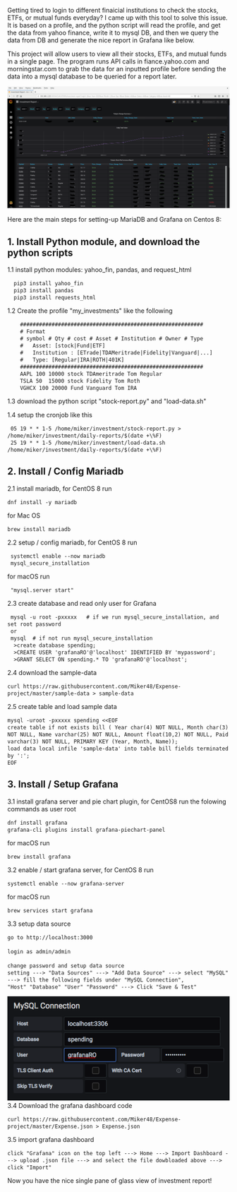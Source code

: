 Getting tired to login to different finaicial institutions to check the stocks, ETFs, or mutual funds everyday? I came up with this tool to solve this issue. It is based on a profile, and the python script will read the profile, and get the data from yahoo finance, write it to mysql DB, and then we query the data from DB and generate the nice report in Grafana like below.

This project will allow users to view all their stocks, ETFs, and mutual funds in a single page. The program runs API calls in fiance.yahoo.com and morningstar.com to grab the data for an inputted profile before sending the data into a mysql database to be queried for a report later.

<img src=https://github.com/Miker48/stock-fund-report/blob/main/financial-report.png>

 Here are the main steps for setting-up MariaDB and Grafana on Centos 8:
<h2>1. Install Python module, and download the python scripts </h2>
   1.1 install python modules: yahoo_fin, pandas, and request_html

      pip3 install yahoo_fin
      pip3 install pandas
      pip3 install requests_html
   
   1.2 Create the profile "my_investments" like the following
   
        ##########################################################
        # Format
        # symbol # Qty # cost # Asset # Institution # Owner # Type
        #   Asset: [stock|Fund|ETF]
        #   Institution : [ETrade|TDAMeritrade|Fidelity|Vanguard|...]
        #   Type: [Regular|IRA|ROTH|401K]
        ##########################################################
        AAPL 100 10000 stock TDAmeritrade Tom Regular
        TSLA 50  15000 stock Fidelity Tom Roth
        VGHCX 100 20000 Fund Vanguard Tom IRA

      
   
   1.3 download the python script "stock-report.py" and "load-data.sh"
   
   1.4 setup the cronjob like this
      
     05 19 * * 1-5 /home/miker/investment/stock-report.py > /home/miker/investment/daily-reports/$(date +\%F)
     25 19 * * 1-5 /home/miker/investment/load-data.sh /home/miker/investment/daily-reports/$(date +\%F)
   

<h2>2. Install / Config Mariadb</h2>

 
 2.1 install mariadb, for CentOS 8 run

    dnf install -y mariadb
   
   for Mac OS
    
    brew install mariadb

 2.2 setup / config mariadb, for CentOS 8 run

     systemctl enable --now mariadb
     mysql_secure_installation
     
   for macOS run
     
     "mysql.server start"
     
 2.3 create database and read only user for Grafana

     mysql -u root -pxxxxx   # if we run mysql_secure_installation, and set root password
     or
     mysql  # if not run mysql_secure_installation
      >create database spending;
      >CREATE USER 'grafanaRO'@'localhost' IDENTIFIED BY 'mypassword';
      >GRANT SELECT ON spending.* TO 'grafanaRO'@'localhost';
     
      
 2.4 download the sample-data

    curl https://raw.githubusercontent.com/Miker48/Expense-project/master/sample-data > sample-data
 
 2.5 create table and load sample data
 
    mysql -uroot -pxxxxx spending <<EOF
    create table if not exists bill ( Year char(4) NOT NULL, Month char(3) NOT NULL, Name varchar(25) NOT NULL, Amount float(10,2) NOT NULL, Paid varchar(3) NOT NULL, PRIMARY KEY (Year, Month, Name));
    load data local infile 'sample-data' into table bill fields terminated by ':';
    EOF


<h2>3. Install / Setup Grafana</h2>

3.1 install grafana server and pie chart plugin, for CentOS8 run the folowing commands as user root

    dnf install grafana
    grafana-cli plugins install grafana-piechart-panel
    
   for macOS run
    
    brew install grafana

3.2 enable / start grafana server, for CentOS 8 run

    systemctl enable --now grafana-server
    
   for macOS run
    
    brew services start grafana

3.3 setup data source

    go to http://localhost:3000

    login as admin/admin

    change password and setup data source
    setting ---> "Data Sources" ---> "Add Data Source" ---> select "MySQL" ---> fill the following fields under "MySQL Connection", 
    "Host" "Database" "User" "Password" ---> Click "Save & Test"
    
   <img src=https://github.com/Miker48/Expense-project/blob/master/Setup-Datasource.png>
3.4 Download the grafana dashboard code

    curl https://raw.githubusercontent.com/Miker48/Expense-project/master/Expense.json > Expense.json

3.5 import grafana dashboard 

    click "Grafana" icon on the top left ---> Home ---> Import Dashboard ---> upload .json file ---> and select the file dowbloaded above ---> click "Import"
   
Now you have the nice single pane of glass view of investment report! 
  
